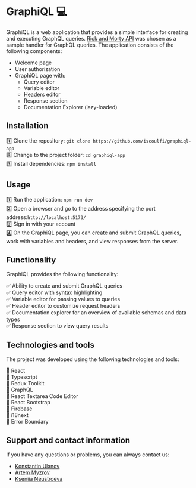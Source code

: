 # GraphiQL 💻

GraphiQL is a web application that provides a simple interface for creating and executing GraphQL queries. [Rick and Morty API](https://rickandmortyapi.com/graphql) was chosen as a sample handler for GraphQL queries.
The application consists of the following components:

- Welcome page
- User authorization
- GraphiQL page with:
  - Query editor
  - Variable editor
  - Headers editor
  - Response section
  - Documentation Explorer (lazy-loaded)

## Installation

1️⃣ Clone the repository: `git clone https://github.com/iscoulfi/graphiql-app`  
2️⃣ Change to the project folder: `cd graphiql-app`  
3️⃣ Install dependencies: `npm install`

## Usage

1️⃣ Run the application: `npm run dev`  
2️⃣ Open a browser and go to the address specifying the port address:`http://localhost:5173/`  
3️⃣ Sign in with your account  
4️⃣ On the GraphiQL page, you can create and submit GraphQL queries, work with variables and headers, and view responses from the server.

## Functionality

GraphiQL provides the following functionality:

✅ Ability to create and submit GraphQL queries  
✅ Query editor with syntax highlighting  
✅ Variable editor for passing values to queries  
✅ Header editor to customize request headers  
✅ Documentation explorer for an overview of available schemas and data types  
✅ Response section to view query results

## Technologies and tools

The project was developed using the following technologies and tools:

🔹 React  
🔹 Typescript  
🔹 Redux Toolkit  
🔹 GraphQL  
🔹 React Textarea Code Editor  
🔹 React Bootstrap  
🔹 Firebase  
🔹 i18next  
🔹 Error Boundary

## Support and contact information

If you have any questions or problems, you can always contact us:

- [Konstantin Ulanov](https://github.com/iscoulfi)
- [Artem Myzrov](https://github.com/ArtemMyzrov)
- [Kseniia Neustroeva](https://github.com/OOOO0000OOO0000OOO)
